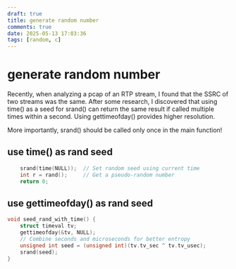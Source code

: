```yaml
---
draft: true
title: generate random number
comments: true
date: 2025-05-13 17:03:36
tags: [random, c]
---
```



# generate random number
Recently, when analyzing a pcap of an RTP stream, I found that the SSRC of two streams was the same. After some research, I discovered that using time() as a seed for srand() can return the same result if called multiple times within a second. Using gettimeofday() provides higher resolution.

More importantly, srand() should be called only once in the main function!

## use time() as rand seed

```c
    srand(time(NULL));  // Set random seed using current time
    int r = rand();     // Get a pseudo-random number
    return 0;
```


## use gettimeofday() as rand seed

```c
void seed_rand_with_time() {
    struct timeval tv;
    gettimeofday(&tv, NULL);
    // Combine seconds and microseconds for better entropy
    unsigned int seed = (unsigned int)(tv.tv_sec ^ tv.tv_usec);
    srand(seed);
}
```